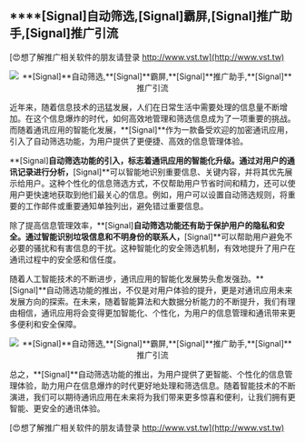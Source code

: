 ## ****[Signal]**自动筛选,**[Signal]**霸屏,**[Signal]**推广助手,**[Signal]**推广引流**

[😍想了解推广相关软件的朋友请登录 http://www.vst.tw](http://www.vst.tw)

 <center><img src="https://vst.tw/MP4/tuiguang/png/7.png" alt="**[Signal]**自动筛选,**[Signal]**霸屏,**[Signal]**推广助手,**[Signal]**推广引流"></center>

近年来，随着信息技术的迅猛发展，人们在日常生活中需要处理的信息量不断增加。在这个信息爆炸的时代，如何高效地管理和筛选信息成为了一项重要的挑战。而随着通讯应用的智能化发展，**[Signal]**作为一款备受欢迎的加密通讯应用，引入了自动筛选功能，为用户提供了更便捷、高效的信息管理体验。

**[Signal]**自动筛选功能的引入，标志着通讯应用的智能化升级。通过对用户的通讯记录进行分析，**[Signal]**可以智能地识别重要信息、关键内容，并将其优先展示给用户。这种个性化的信息筛选方式，不仅帮助用户节省时间和精力，还可以使用户更快速地获取到他们最关心的信息。例如，用户可以设置自动筛选规则，将重要的工作邮件或重要通知单独列出，避免错过重要信息。

除了提高信息管理效率，**[Signal]**自动筛选功能还有助于保护用户的隐私和安全。通过智能识别垃圾信息和不明身份的联系人，**[Signal]**可以帮助用户避免不必要的骚扰和有害信息的干扰。这种智能化的安全筛选机制，有效地提升了用户在通讯过程中的安全感和信任度。

随着人工智能技术的不断进步，通讯应用的智能化发展势头愈发强劲。**[Signal]**自动筛选功能的推出，不仅是对用户体验的提升，更是对通讯应用未来发展方向的探索。在未来，随着智能算法和大数据分析能力的不断提升，我们有理由相信，通讯应用将会变得更加智能化、个性化，为用户的信息管理和通讯带来更多便利和安全保障。

 <center><img src="https://vst.tw/MP4/tuiguang/png/8.png" alt="**[Signal]**自动筛选,**[Signal]**霸屏,**[Signal]**推广助手,**[Signal]**推广引流"></center>

总之，**[Signal]**自动筛选功能的推出，为用户提供了更智能、个性化的信息管理体验，助力用户在信息爆炸的时代更好地处理和筛选信息。随着智能技术的不断演进，我们可以期待通讯应用在未来将为我们带来更多惊喜和便利，让我们拥有更智能、更安全的通讯体验。

[😍想了解推广相关软件的朋友请登录 http://www.vst.tw](http://www.vst.tw)



